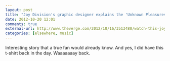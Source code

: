 ```yaml
---
layout: post
title: "Joy Division's graphic designer explains the 'Unknown Pleasures' album cover"
date: 2012-10-20 12:01
comments: true
external-url: http://www.theverge.com/2012/10/16/3513480/watch-this-joy-division-album-cover
categories: [elsewhere, music]
---
```

Interesting story that a true fan would already know. And yes, I did have this t-shirt back in the day. Waaaaaaay back.